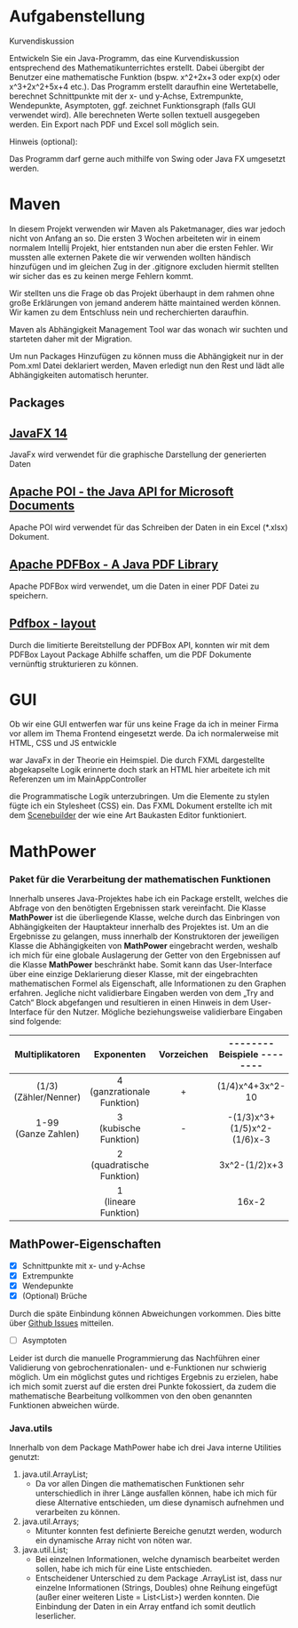 
# Aufgabenstellung  
  
Kurvendiskussion  
  
Entwickeln Sie ein Java-Programm, das eine Kurvendiskussion entsprechend des Mathematikunterrichtes erstellt. Dabei übergibt der Benutzer eine mathematische Funktion (bspw. x^2+2x+3 oder exp(x) oder x^3+2x^2+5x+4 etc.). Das Programm erstellt daraufhin eine Wertetabelle, berechnet Schnittpunkte mit der x- und y-Achse, Extrempunkte, Wendepunkte, Asymptoten, ggf. zeichnet Funktionsgraph (falls GUI verwendet wird). Alle berechneten Werte sollen textuell ausgegeben werden. Ein Export nach PDF und Excel soll möglich sein.   
  
Hinweis (optional):   
 
Das Programm darf gerne auch mithilfe von Swing oder Java FX umgesetzt werden.   

# Maven
In diesem Projekt verwenden wir Maven als Paketmanager, dies war jedoch nicht von Anfang an so. Die ersten 3 Wochen arbeiteten wir in einem normalem Intellij Projekt, hier entstanden nun aber die ersten Fehler. Wir mussten alle externen Pakete die wir verwenden wollten händisch hinzufügen und im gleichen Zug in der .gitignore excluden hiermit stellten wir sicher das es zu keinen merge Fehlern kommt.

Wir stellten uns die Frage ob das Projekt überhaupt in dem rahmen ohne große Erklärungen von jemand anderem hätte maintained werden können. Wir kamen zu dem Entschluss nein und recherchierten daraufhin.

Maven als Abhängigkeit Management Tool war das wonach wir suchten und starteten daher mit der Migration.

Um nun Packages Hinzufügen zu können muss die Abhängigkeit nur in der Pom.xml Datei deklariert werden, Maven erledigt nun den Rest und lädt alle Abhängigkeiten automatisch herunter.

  
## Packages

##  [JavaFX 14](https://openjfx.io/index.html)
JavaFx wird verwendet für die graphische Darstellung der generierten Daten 

##  [Apache POI - the Java API for Microsoft Documents](https://poi.apache.org/index.html)
Apache POI wird verwendet für das Schreiben der Daten in ein Excel (*.xlsx) Dokument.

## [Apache PDFBox  - A Java PDF Library](https://pdfbox.apache.org/)
Apache PDFBox wird verwendet, um die Daten in einer PDF Datei zu speichern.

## [Pdfbox - layout](https://github.com/ralfstuckert/pdfbox-layout)
Durch die limitierte Bereitstellung der PDFBox API, konnten wir mit dem PDFBox Layout Package Abhilfe schaffen, um die PDF Dokumente vernünftig strukturieren zu können.


# GUI

Ob wir eine GUI entwerfen war für uns keine Frage da ich in meiner Firma vor allem im Thema Frontend eingesetzt werde. Da ich normalerweise mit HTML, CSS und JS entwickle

war JavaFx in der Theorie ein Heimspiel. Die durch FXML dargestellte abgekapselte Logik erinnerte doch stark an HTML hier arbeitete ich mit Referenzen um im MainAppController

die Programmatische Logik unterzubringen. Um die Elemente zu stylen fügte ich ein Stylesheet (CSS) ein. Das FXML Dokument erstellte ich mit dem [Scenebuilder](https://gluonhq.com/products/scene-builder/) der wie eine Art Baukasten Editor funktioniert.

# MathPower 
### Paket für die Verarbeitung der mathematischen Funktionen

Innerhalb unseres Java-Projektes habe ich ein Package erstellt, welches die Abfrage von den benötigten Ergebnissen stark vereinfacht. Die Klasse **MathPower** ist die überliegende Klasse, welche durch das Einbringen von Abhängigkeiten der Hauptakteur innerhalb des Projektes ist. Um an die Ergebnisse zu gelangen, muss innerhalb der Konstruktoren der jeweiligen Klasse die Abhängigkeiten von **MathPower** eingebracht werden, weshalb ich mich für eine globale Auslagerung der Getter von den Ergebnissen auf die Klasse **MathPower** beschränkt habe. Somit kann das User-Interface über eine einzige Deklarierung dieser Klasse, mit der eingebrachten mathematischen Formel als Eigenschaft, alle Informationen zu den Graphen erfahren. Jegliche nicht validierbare Eingaben werden von dem „Try and Catch“ Block abgefangen und resultieren in einen Hinweis in dem User-Interface für den Nutzer. Mögliche beziehungsweise validierbare Eingaben sind folgende: 

| Multiplikatoren  | Exponenten | Vorzeichen | -------- Beispiele -------- |
| :---: | :---: | :---: | :---: |
| (1/3) <br/> (Zähler/Nenner) | 4 <br/> (ganzrationale Funktion) | + | (1/4)x^4+3x^2-10 |
| 1-99  <br/> (Ganze Zahlen) | 3 <br/> (kubische Funktion) | - | -(1/3)x^3+(1/5)x^2-(1/6)x-3 |
|  | 2 <br/> (quadratische Funktion) |  | 3x^2-(1/2)x+3 |
|  | 1 <br/> (lineare Funktion) |  | 16x-2 |

## MathPower-Eigenschaften
- [x] Schnittpunkte mit x- und y-Achse
- [x] Extrempunkte
- [x] Wendepunkte
- [x] \(Optional) Brüche 

Durch die späte Einbindung können Abweichungen vorkommen. Dies bitte über [Github Issues](https://github.com/goeckenils/curvesketching/issues/new) mitteilen.

- [ ] Asymptoten

Leider ist durch die manuelle Programmierung das Nachführen einer Validierung von gebrochenrationalen- und e-Funktionen nur schwierig möglich. Um ein möglichst gutes und richtiges Ergebnis zu erzielen, habe ich mich somit zuerst auf die ersten drei Punkte fokossiert, da zudem die mathematische Bearbeitung vollkommen von den oben genannten Funktionen abweichen würde.

### Java.utils
Innerhalb von dem Package MathPower habe ich drei Java interne Utilities genutzt:

1. java.util.ArrayList;
    - Da vor allen Dingen die mathematischen Funktionen sehr unterschiedlich in ihrer Länge ausfallen können, habe ich mich für diese Alternative entschieden, um diese dynamisch aufnehmen und verarbeiten zu können.
2. java.util.Arrays;
    - Mitunter konnten fest definierte Bereiche genutzt werden, wodurch ein dynamische Array nicht von nöten war.
3. java.util.List;
    - Bei einzelnen Informationen, welche dynamisch bearbeitet werden sollen, habe ich mich für eine Liste entschieden.
    - Entscheidener Unterschied zu dem Package .ArrayList ist, dass nur einzelne Informationen (Strings, Doubles) ohne Reihung eingefügt (außer einer weiteren Liste = List<List<Double>>) werden konnten. Die Einbindung der Daten in ein Array entfand ich somit deutlich leserlicher.
<!--stackedit_data:
eyJoaXN0b3J5IjpbLTE2NjA2MjIyNzcsOTM3MDc0MTZdfQ==
-->